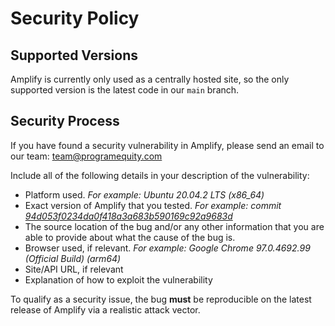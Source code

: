 # Security Policy

## Supported Versions

Amplify is currently only used as a centrally hosted site, so the only supported version is the latest code in our `main` branch.

## Security Process

If you have found a security vulnerability in Amplify, please send an email to our team: team@programequity.com

Include all of the following details in your description of the vulnerability:
- Platform used. _For example: Ubuntu 20.04.2 LTS (x86\_64)_
- Exact version of Amplify that you tested. _For example: commit [94d053f0234da0f418a3a683b590169c92a9683d](https://github.com/ProgramEquity/amplify/commit/94d053f0234da0f418a3a683b590169c92a9683d)_
- The source location of the bug and/or any other information that you are able to provide about what the cause of the bug is.
- Browser used, if relevant. _For example: Google Chrome 97.0.4692.99 (Official Build) (arm64)_
- Site/API URL, if relevant
- Explanation of how to exploit the vulnerability

To qualify as a security issue, the bug **must** be reproducible on the latest release of Amplify via a realistic attack vector.
